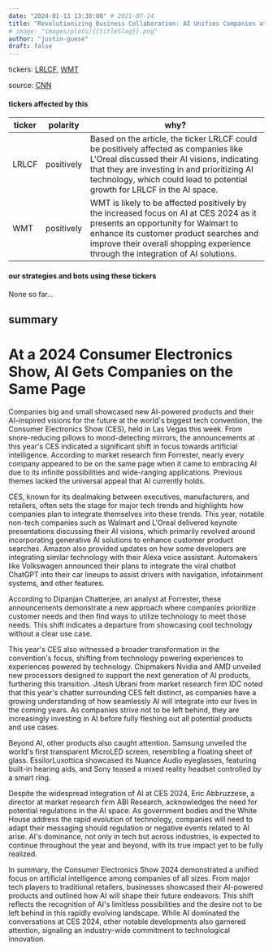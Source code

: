 ```yaml
---
date: "2024-01-13 13:30:00" # 2021-07-14
title: "Revolutionizing Business Collaboration: AI Unifies Companies at the 2024 Consumer Electronics Show"
# image: "images/plots/{{titleSlag}}.png"
author: "justin-guese"
draft: false
---
```

tickers: <a href='https://finance.yahoo.com/quote/LRLCF' target='_blank'>LRLCF</a>, <a href='https://finance.yahoo.com/quote/WMT' target='_blank'>WMT</a> 

source: <a href='https://www.cnn.com/business/tech/ces-2024-ai/index.html' target='_blank'>CNN</a>

#### tickers affected by this

| ticker | polarity | why? |
|------------|------------|------------|
| LRLCF | positively | Based on the article, the ticker LRLCF could be positively affected as companies like L'Oreal discussed their AI visions, indicating that they are investing in and prioritizing AI technology, which could lead to potential growth for LRLCF in the AI space. |
| WMT | positively | WMT is likely to be affected positively by the increased focus on AI at CES 2024 as it presents an opportunity for Walmart to enhance its customer product searches and improve their overall shopping experience through the integration of AI solutions. |



#### our strategies and bots using these tickers

None so far...

## summary

# At a 2024 Consumer Electronics Show, AI Gets Companies on the Same Page

Companies big and small showcased new AI-powered products and their AI-inspired visions for the future at the world's biggest tech convention, the Consumer Electronics Show (CES), held in Las Vegas this week. From snore-reducing pillows to mood-detecting mirrors, the announcements at this year's CES indicated a significant shift in focus towards artificial intelligence. According to market research firm Forrester, nearly every company appeared to be on the same page when it came to embracing AI due to its infinite possibilities and wide-ranging applications. Previous themes lacked the universal appeal that AI currently holds.

CES, known for its dealmaking between executives, manufacturers, and retailers, often sets the stage for major tech trends and highlights how companies plan to integrate themselves into these trends. This year, notable non-tech companies such as Walmart and L'Oreal delivered keynote presentations discussing their AI visions, which primarily revolved around incorporating generative AI solutions to enhance customer product searches. Amazon also provided updates on how some developers are integrating similar technology with their Alexa voice assistant. Automakers like Volkswagen announced their plans to integrate the viral chatbot ChatGPT into their car lineups to assist drivers with navigation, infotainment systems, and other features.

According to Dipanjan Chatterjee, an analyst at Forrester, these announcements demonstrate a new approach where companies prioritize customer needs and then find ways to utilize technology to meet those needs. This shift indicates a departure from showcasing cool technology without a clear use case.

This year's CES also witnessed a broader transformation in the convention's focus, shifting from technology powering experiences to experiences powered by technology. Chipmakers Nvidia and AMD unveiled new processors designed to support the next generation of AI products, furthering this transition. Jitesh Ubrani from market research firm IDC noted that this year's chatter surrounding CES felt distinct, as companies have a growing understanding of how seamlessly AI will integrate into our lives in the coming years. As companies strive not to be left behind, they are increasingly investing in AI before fully fleshing out all potential products and use cases.

Beyond AI, other products also caught attention. Samsung unveiled the world's first transparent MicroLED screen, resembling a floating sheet of glass. EssilorLuxottica showcased its Nuance Audio eyeglasses, featuring built-in hearing aids, and Sony teased a mixed reality headset controlled by a smart ring.

Despite the widespread integration of AI at CES 2024, Eric Abbruzzese, a director at market research firm ABI Research, acknowledges the need for potential regulations in the AI space. As government bodies and the White House address the rapid evolution of technology, companies will need to adapt their messaging should regulation or negative events related to AI arise. AI's dominance, not only in tech but across industries, is expected to continue throughout the year and beyond, with its true impact yet to be fully realized.

In summary, the Consumer Electronics Show 2024 demonstrated a unified focus on artificial intelligence among companies of all sizes. From major tech players to traditional retailers, businesses showcased their AI-powered products and outlined how AI will shape their future endeavors. This shift reflects the recognition of AI's limitless possibilities and the desire not to be left behind in this rapidly evolving landscape. While AI dominated the conversations at CES 2024, other notable developments also garnered attention, signaling an industry-wide commitment to technological innovation.